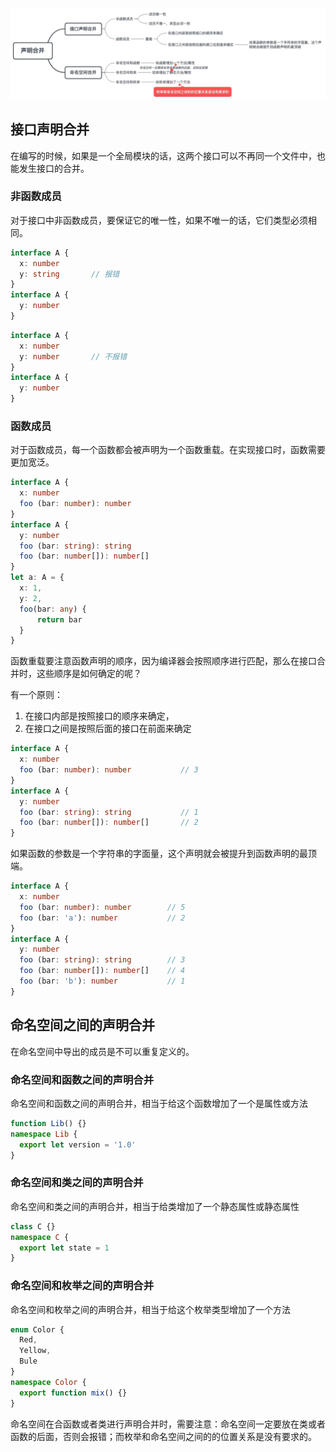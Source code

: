 ![](./媒体/声明合并.jpeg)

## 接口声明合并

在编写的时候，如果是一个全局模块的话，这两个接口可以不再同一个文件中，也能发生接口的合并。

### 非函数成员

对于接口中非函数成员，要保证它的唯一性，如果不唯一的话，它们类型必须相同。

```ts
interface A {
  x: number
  y: string       // 报错
}
interface A {
  y: number
}
```

```ts
interface A {
  x: number
  y: number       // 不报错
}
interface A {
  y: number
}
```

### 函数成员

对于函数成员，每一个函数都会被声明为一个函数重载。在实现接口时，函数需要更加宽泛。

```ts
interface A {
  x: number
  foo (bar: number): number
}
interface A {
  y: number
  foo (bar: string): string
  foo (bar: number[]): number[]
}
let a: A = {
  x: 1,
  y: 2,
  foo(bar: any) {
      return bar
  }
}
```

函数重载要注意函数声明的顺序，因为编译器会按照顺序进行匹配，那么在接口合并时，这些顺序是如何确定的呢？

有一个原则：
 
 1. 在接口内部是按照接口的顺序来确定，
 2. 在接口之间是按照后面的接口在前面来确定

```ts
interface A {
  x: number
  foo (bar: number): number           // 3
}
interface A {
  y: number
  foo (bar: string): string           // 1
  foo (bar: number[]): number[]       // 2
}
```

如果函数的参数是一个字符串的字面量，这个声明就会被提升到函数声明的最顶端。

```ts
interface A {
  x: number
  foo (bar: number): number        // 5
  foo (bar: 'a'): number           // 2
}
interface A {
  y: number
  foo (bar: string): string        // 3
  foo (bar: number[]): number[]    // 4
  foo (bar: 'b'): number           // 1
}
```

## 命名空间之间的声明合并

在命名空间中导出的成员是不可以重复定义的。

### 命名空间和函数之间的声明合并

命名空间和函数之间的声明合并，相当于给这个函数增加了一个是属性或方法

```ts
function Lib() {}
namespace Lib {
  export let version = '1.0'
}
```

### 命名空间和类之间的声明合并

命名空间和类之间的声明合并，相当于给类增加了一个静态属性或静态属性

```ts
class C {}
namespace C {
  export let state = 1
}
```

### 命名空间和枚举之间的声明合并

命名空间和枚举之间的声明合并，相当于给这个枚举类型增加了一个方法

```ts
enum Color {
  Red,
  Yellow,
  Bule
}
namespace Color {
  export function mix() {}
}
```

命名空间在合函数或者类进行声明合并时，需要注意：命名空间一定要放在类或者函数的后面，否则会报错；而枚举和命名空间之间的的位置关系是没有要求的。